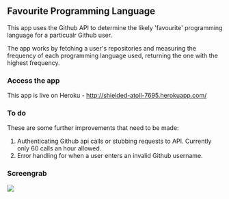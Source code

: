 Favourite Programming Language
------------------------------

This app uses the Github API to determine the likely 'favourite' programming language for a particualr Github user.

The app works by fetching a user's repositories and measuring the frequency of each programming language used, returning the one with the highest frequency.

### Access the app
This app is live on Heroku - http://shielded-atoll-7695.herokuapp.com/

### To do
These are some further improvements that need to be made:

1. Authenticating Github api calls or stubbing requests to API. Currently only 60 calls an hour allowed.
2. Error handling for when a user enters an invalid Github username.

### Screengrab

![](app/assetsimages/screengrab.png)